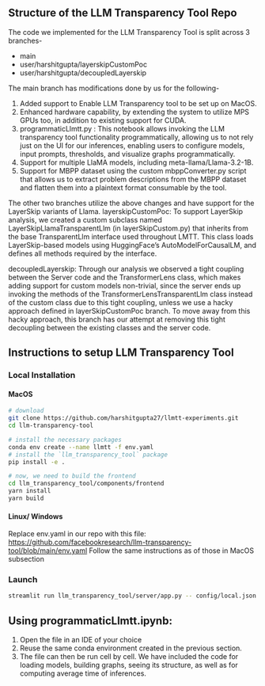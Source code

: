 ## Structure of the LLM Transparency Tool Repo
The code we implemented for the LLM Transparency Tool is split across 3 branches-
- main
- user/harshitgupta/layerskipCustomPoc
- user/harshitgupta/decoupledLayerskip

The main branch has modifications done by us for the following-
1. Added support to Enable LLM Transparency tool to be set up on MacOS.
1. Enhanced hardware capability, by extending the system to utilize MPS GPUs too, in addition to existing support for CUDA.
2. programmaticLlmtt.py : This notebook allows invoking the LLM transparency tool functionality programmatically, allowing us to not rely just on the UI for our inferences, enabling users to configure models, input prompts, thresholds, and visualize graphs programmatically.
3. Support for multiple LlaMA models, including meta-llama/Llama-3.2-1B.
4. Support for MBPP dataset using the custom mbppConverter.py script that allows us to extract problem descriptions from the MBPP dataset and flatten them into a plaintext format consumable by the tool.

The other two branches utilize the above changes and have support for the LayerSkip variants of Llama. 
layerskipCustomPoc: To support LayerSkip analysis, we created a custom subclass named LayerSkipLlamaTransparentLlm (in layerSkipCustom.py) that inherits from the base TransparentLlm interface used throughout LMTT. This class loads LayerSkip-based models using HuggingFace’s AutoModelForCausalLM, and defines all methods required by the interface.

decoupledLayerskip: Through our analysis we observed a tight coupling between the Server code and the TransformerLens class, which makes adding support for custom models non-trivial, since the server ends up invoking the methods of the TransformerLensTransparentLlm class instead of the custom class due to this tight coupling, unless we use a hacky approach defined in layerSkipCustomPoc branch. To move away from this hacky approach, this branch has our attempt at removing this tight decoupling between the existing classes and the server code.

## Instructions to setup LLM Transparency Tool

### Local Installation
#### MacOS
```bash
# download
git clone https://github.com/harshitgupta27/llmtt-experiments.git
cd llm-transparency-tool

# install the necessary packages
conda env create --name llmtt -f env.yaml
# install the `llm_transparency_tool` package
pip install -e .

# now, we need to build the frontend
cd llm_transparency_tool/components/frontend
yarn install
yarn build
```

#### Linux/ Windows
Replace env.yaml in our repo with this file: https://github.com/facebookresearch/llm-transparency-tool/blob/main/env.yaml
Follow the same instructions as of those in MacOS subsection

### Launch

```bash
streamlit run llm_transparency_tool/server/app.py -- config/local.json
```

## Using programmaticLlmtt.ipynb:
1. Open the file in an IDE of your choice
2. Reuse the same conda environment created in the previous section.
3. The file can then be run cell by cell. We have included the code for loading models, building graphs, seeing its structure, as well as for computing average time of inferences.

